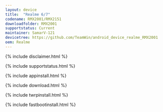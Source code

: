 ```yaml
---
layout: device
title:  "Realme 6/7"
codename: RMX2001/RMX2151
downloadfolder: RMX2001
supportstatus: Current
maintainer: SamarV-121
devicetree: https://github.com/TeamWin/android_device_realme_RMX2001
oem: Realme
---
```


{% include disclaimer.html %}

{% include supportstatus.html %}

{% include appinstall.html %}

{% include download.html %}

{% include twrpinstall.html %}

{% include fastbootinstall.html %}
